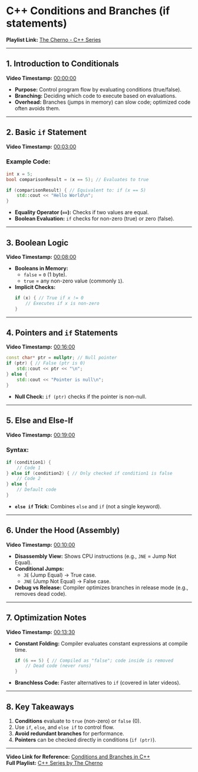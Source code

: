 # C++ Conditions and Branches (if statements)  
**Playlist Link:** [The Cherno - C++ Series](https://www.youtube.com/watch?v=9RJTQmK0YPI&list=PLlrATfBNZ98dudnM48yfGUldqGD0S4FFb&index=10)  

---

## 1. **Introduction to Conditionals**  
**Video Timestamp:** [00:00:00](https://youtu.be/qEgCT87KOfc?t=0)  
- **Purpose:** Control program flow by evaluating conditions (true/false).  
- **Branching:** Deciding which code to execute based on evaluations.  
- **Overhead:** Branches (jumps in memory) can slow code; optimized code often avoids them.  

---

## 2. **Basic `if` Statement**  
**Video Timestamp:** [00:03:00](https://youtu.be/qEgCT87KOfc?t=180)  
### Example Code:  
```cpp
int x = 5;
bool comparisonResult = (x == 5); // Evaluates to true

if (comparisonResult) { // Equivalent to: if (x == 5)
    std::cout << "Hello World\n";
}
```  
- **Equality Operator (`==`):** Checks if two values are equal.  
- **Boolean Evaluation:** `if` checks for non-zero (true) or zero (false).  

---

## 3. **Boolean Logic**  
**Video Timestamp:** [00:08:00](https://youtu.be/qEgCT87KOfc?t=480)  
- **Booleans in Memory:**  
  - `false` = `0` (1 byte).  
  - `true` = any non-zero value (commonly `1`).  
- **Implicit Checks:**  
  ```cpp
  if (x) { // True if x != 0
      // Executes if x is non-zero
  }
  ```  

---

## 4. **Pointers and `if` Statements**  
**Video Timestamp:** [00:16:00](https://youtu.be/qEgCT87KOfc?t=960)  
```cpp
const char* ptr = nullptr; // Null pointer
if (ptr) { // False (ptr is 0)
    std::cout << ptr << "\n";
} else {
    std::cout << "Pointer is null\n";
}
```  
- **Null Check:** `if (ptr)` checks if the pointer is non-null.  

---

## 5. **Else and Else-If**  
**Video Timestamp:** [00:19:00](https://youtu.be/qEgCT87KOfc?t=1140)  
### Syntax:  
```cpp
if (condition1) {
    // Code 1
} else if (condition2) { // Only checked if condition1 is false
    // Code 2
} else {
    // Default code
}
```  
- **`else if` Trick:** Combines `else` and `if` (not a single keyword).  

---

## 6. **Under the Hood (Assembly)**  
**Video Timestamp:** [00:10:00](https://youtu.be/qEgCT87KOfc?t=600)  
- **Disassembly View:** Shows CPU instructions (e.g., `JNE` = Jump Not Equal).  
- **Conditional Jumps:**  
  - `JE` (Jump Equal) → True case.  
  - `JNE` (Jump Not Equal) → False case.  
- **Debug vs Release:** Compiler optimizes branches in release mode (e.g., removes dead code).  

---

## 7. **Optimization Notes**  
**Video Timestamp:** [00:13:30](https://youtu.be/qEgCT87KOfc?t=810)  
- **Constant Folding:** Compiler evaluates constant expressions at compile time.  
  ```cpp
  if (6 == 5) { // Compiled as "false"; code inside is removed
      // Dead code (never runs)
  }
  ```  
- **Branchless Code:** Faster alternatives to `if` (covered in later videos).  

---

## 8. **Key Takeaways**  
1. **Conditions** evaluate to `true` (non-zero) or `false` (0).  
2. Use `if`, `else`, and `else if` to control flow.  
3. **Avoid redundant branches** for performance.  
4. **Pointers** can be checked directly in conditions (`if (ptr)`).  

---

**Video Link for Reference:** [Conditions and Branches in C++](https://www.youtube.com/watch?v=qEgCT87KOfc)  
**Full Playlist:** [C++ Series by The Cherno](https://www.youtube.com/watch?v=9RJTQmK0YPI&list=PLlrATfBNZ98dudnM48yfGUldqGD0S4FFb&index=10)